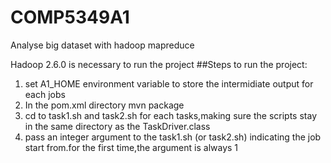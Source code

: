 # COMP5349A1
Analyse big dataset with hadoop mapreduce
 
 
Hadoop 2.6.0 is necessary to run the project
##Steps to run the project:
1. set A1_HOME environment variable to store the intermidiate output for each jobs
2. In the pom.xml directory mvn package
3. cd to task1.sh and task2.sh for each tasks,making sure the scripts stay in the same directory as the TaskDriver.class
5. pass an integer argument to the task1.sh (or task2.sh) indicating the job start from.for the first time,the argument 
is always 1


